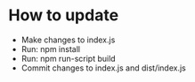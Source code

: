 # How to update

* Make changes to index.js
* Run: npm install
* Run: npm run-script build
* Commit changes to index.js and dist/index.js
